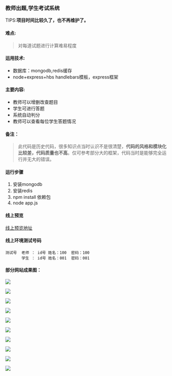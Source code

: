 ### 教师出题,学生考试系统
TIPS:**项目时间比较久了，也不再维护了。**
#### 难点:
> 对每道试题进行计算难易程度

#### 运用技术:
* 数据库：mongodb,redis缓存
* node+express+hbs handlebars模板，express框架

#### 主要内容:
* 教师可以增删改查题目
* 学生可进行答题
* 系统自动判分
* 教师可以查看每位学生答题情况

#### 备注：
> 此代码是历史代码，很多知识点当时认识不是很清楚，**代码的风格和模块化比较差，代码质量也不高**。仅可参考部分大的框架，代码当时是能够完全运行并无大的错误。

#### 运行步骤
1. 安装mongodb
2. 安装redis
3. npm install 依赖包
3. node app.js

#### 线上预览
[线上预览地址](http://exam.zeroyh.cn)

#### 线上环境测试号码
```
测试号  老师 ： id号 姓名：100  密码：100
       学生 ： id号 姓名：001  密码：001 
```
#### 部分网站成果图：
![](http://oqt0cgoq9.bkt.clouddn.com/examsystem-1.jpg)

![](http://oqt0cgoq9.bkt.clouddn.com/examsystem-2.jpg)

![](http://oqt0cgoq9.bkt.clouddn.com/examsystem-3.jpg)

![](http://oqt0cgoq9.bkt.clouddn.com/examsystem-4.jpg)

![](http://oqt0cgoq9.bkt.clouddn.com/examsystem-5.jpg)

![](http://oqt0cgoq9.bkt.clouddn.com/examsystem-6.jpg)

![](http://oqt0cgoq9.bkt.clouddn.com/examsystem-7.jpg)

![](http://oqt0cgoq9.bkt.clouddn.com/examsystem-8.jpg)

![](http://oqt0cgoq9.bkt.clouddn.com/examsystem-9.jpg)

![](http://oqt0cgoq9.bkt.clouddn.com/examsystem-10.jpg)
